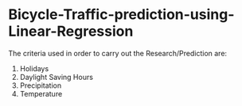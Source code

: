 # Bicycle-Traffic-prediction-using-Linear-Regression

The criteria used in order to carry out the Research/Prediction are: 

1. Holidays
2. Daylight Saving Hours
3. Precipitation
4. Temperature
